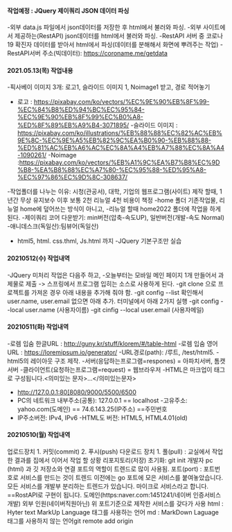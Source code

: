 #### 작업예정 : JQuery 제이쿼리 JSON 데이터 파싱
-외부 data.js 파일에서 json데이터를 저장한 후 html에서 불러와 파싱.
-외부 사이트에서 제공하는(RestAPI) json데이터를 html에서 불러와 파싱.
-RestAPI 서버 중 코로나19 확진자 데이터를 받아서 html에서 파싱(데이터를
분해해서 화면에 뿌려주는 작업)
-RestAPI서버 주소(빅데이터): https://coroname.me/getdata

#### 2021.05.13(목) 작업내용
-픽사베이 이미지 3개: 로고1, 슬라이드 이미지 1, Noimage1 받고, 경로 적어놓기
- 로고 : https://pixabay.com/ko/vectors/%EC%9E%90%EB%8F%99-%EC%84%B8%ED%94%BC%EC%95%84-%EC%9E%90%EB%8F%99%EC%B0%A8-%ED%8F%89%EB%A9%B4-3071895/
-슬라이드  이미지 : https://pixabay.com/ko/illustrations/%EB%88%88%EC%82%AC%EB%9E%8C-%EC%9E%A5%EB%82%9C%EA%B0%90-%EB%88%88-%ED%81%AC%EB%A6%AC%EC%8A%A4%EB%A7%88%EC%8A%A4-1090261/
-Noimage :https://pixabay.com/ko/vectors/%EB%A1%9C%EA%B7%B8%EC%9D%B8-%EA%B8%88%EC%A7%80-%EC%95%88-%ED%95%A8-%EC%97%86%EC%9D%8C-308637/

-작업폴더를 나누는 이유: 시청(관공서), 대학, 기업의 웹프로그램(사이트)
제작 할때, 1년간 무상 유지보수 이후 보통 2천 리뉴얼 4천 비용이 책정
-home 폴더 기존작업물, 리뉴얼 home에 덮어쓰는 방식이 아니고,
-리뉴얼 할때 home2022 폴더에 작업을 하게 된다.
-제이쿼리 코어 다운받기: min버전(압축-속도UP), 일반버전(개발-속도 Normal)
-애니데스크(독일산):팀뷰어(독일산)
- html5, html. css.thml, Js.html 까지
-JQuery 기본구조만 실습

#### 20210512(수) 작업내역
-JQuery 미처리 작업은 다음주 하고,
-오늘부터는 모바일 메인 페이지 1개 만들어서 과제물로 제출 -> 스프링에서
프로그램 입히는 소스로 사용하게 된다.
-git clone 으로 프로젝트를 가져온 경우 아래 내용을 추가해 줘야 함.
-git config --list  확인해서 user.name, user.email 없으면 아래 추가.
터미널에서 아래 2가지 실행
-git config --local user.name (사용자이름)
-git cinfig --local user.email (사용자메일)

#### 20210511(화) 작업내역
-로렘 입숨 한글URL : http://guny.kr/stuff/klorem/#/table-html
-로렘 입숨 영어URL : https://loremipsum.io/generator/
-URL경로(path): /루트, /test/html5.
-html5의 레이아웃 구조 제작.
-서버(응답하는프로그램=respones) = 아파치서버, 톰캣서버
-클라이언트(요청하는프로그램=request) = 웹브라우저
-HTML은 마크업이 태그로 구성됩니다.<의미있는 문자>...</의미있는문자>
- http://127.0.0.1:80[8080/9000/5500/6500
- PC의 네트워크 내부주소(공통): 127.0.0.1 == localhost
-고유주소: yahoo.com(도메인) == 74.6.143.25(IP주소) ==주민번호
- IP주소버전: IPv4, IPv6
-HTML도 버전: HTML5, HTML4.01(old)

#### 20210510(월) 작업내역
업로드장치 1. 커밋(commit) 2. 푸시(push)
다운로드 장치 1. 풀(pull) : 교실에서 작업한 결과를 집에서 이어서 작업 할 상황
리포지토리(저장) 초기화: git init
개발자 pc (html) 과 깃 저장소와 연결
포트의 역할이 트렌드로 많이 사용됨.
포트(port) : 포트번호로 서비스를 만드는 것이 트렌드
이전에는 go 포트에 모은 서비스를 붙여놓았습니다.
모든 서비스를 개발부 분리하는 트렌드가 있습니다.
마이크로 서비스라고 합니다. ==RostAPI로 구현이 됩니다.
도메인(https:naver.com:1451241/네이버 인증서비스 개발)
외부 인원(네이버직원아닌) 위 포트기준으로 제작한 서비스를 갖다가 사용
    html : Hyter text MarkUp Language 태그를 사용하는 언어
    md : MarkDown Laguage 태그를 사용하지 않는 언어git remote add origin